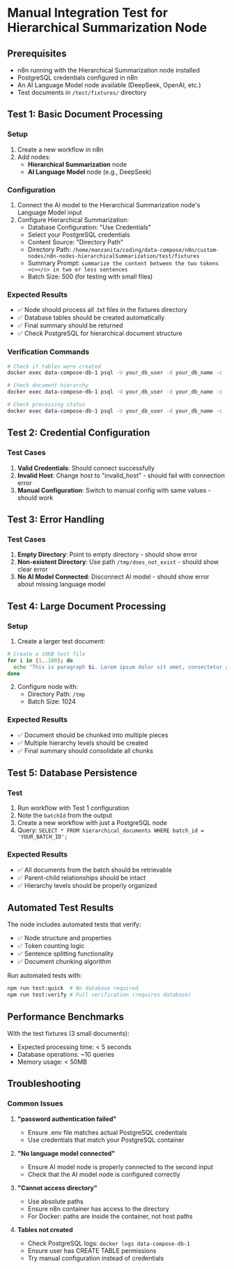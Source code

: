 # Manual Integration Test for Hierarchical Summarization Node

## Prerequisites
- n8n running with the Hierarchical Summarization node installed
- PostgreSQL credentials configured in n8n
- An AI Language Model node available (DeepSeek, OpenAI, etc.)
- Test documents in `/test/fixtures/` directory

## Test 1: Basic Document Processing

### Setup
1. Create a new workflow in n8n
2. Add nodes:
   - **Hierarchical Summarization** node
   - **AI Language Model** node (e.g., DeepSeek)

### Configuration
1. Connect the AI model to the Hierarchical Summarization node's Language Model input
2. Configure Hierarchical Summarization:
   - Database Configuration: "Use Credentials" 
   - Select your PostgreSQL credentials
   - Content Source: "Directory Path"
   - Directory Path: `/home/manzanita/coding/data-compose/n8n/custom-nodes/n8n-nodes-hierarchicalSummarization/test/fixtures`
   - Summary Prompt: `summarize the content between the two tokens <c></c> in two or less sentences`
   - Batch Size: 500 (for testing with small files)

### Expected Results
- ✅ Node should process all .txt files in the fixtures directory
- ✅ Database tables should be created automatically
- ✅ Final summary should be returned
- ✅ Check PostgreSQL for hierarchical document structure

### Verification Commands
```bash
# Check if tables were created
docker exec data-compose-db-1 psql -U your_db_user -d your_db_name -c '\dt'

# Check document hierarchy
docker exec data-compose-db-1 psql -U your_db_user -d your_db_name -c 'SELECT id, hierarchy_level, token_count, LEFT(content, 50) as content_preview, LEFT(summary, 50) as summary_preview FROM hierarchical_documents ORDER BY hierarchy_level, id;'

# Check processing status
docker exec data-compose-db-1 psql -U your_db_user -d your_db_name -c 'SELECT * FROM processing_status;'
```

## Test 2: Credential Configuration

### Test Cases
1. **Valid Credentials**: Should connect successfully
2. **Invalid Host**: Change host to "invalid_host" - should fail with connection error
3. **Manual Configuration**: Switch to manual config with same values - should work

## Test 3: Error Handling

### Test Cases
1. **Empty Directory**: Point to empty directory - should show error
2. **Non-existent Directory**: Use path `/tmp/does_not_exist` - should show clear error
3. **No AI Model Connected**: Disconnect AI model - should show error about missing language model

## Test 4: Large Document Processing

### Setup
1. Create a larger test document:
```bash
# Create a 10KB test file
for i in {1..100}; do
  echo "This is paragraph $i. Lorem ipsum dolor sit amet, consectetur adipiscing elit. Sed do eiusmod tempor incididunt ut labore et dolore magna aliqua." >> /tmp/large_test.txt
done
```

2. Configure node with:
   - Directory Path: `/tmp`
   - Batch Size: 1024

### Expected Results
- ✅ Document should be chunked into multiple pieces
- ✅ Multiple hierarchy levels should be created
- ✅ Final summary should consolidate all chunks

## Test 5: Database Persistence

### Test
1. Run workflow with Test 1 configuration
2. Note the `batchId` from the output
3. Create a new workflow with just a PostgreSQL node
4. Query: `SELECT * FROM hierarchical_documents WHERE batch_id = 'YOUR_BATCH_ID';`

### Expected Results
- ✅ All documents from the batch should be retrievable
- ✅ Parent-child relationships should be intact
- ✅ Hierarchy levels should be properly organized

## Automated Test Results

The node includes automated tests that verify:
- ✅ Node structure and properties
- ✅ Token counting logic
- ✅ Sentence splitting functionality
- ✅ Document chunking algorithm

Run automated tests with:
```bash
npm run test:quick  # No database required
npm run test:verify # Full verification (requires database)
```

## Performance Benchmarks

With the test fixtures (3 small documents):
- Expected processing time: < 5 seconds
- Database operations: ~10 queries
- Memory usage: < 50MB

## Troubleshooting

### Common Issues

1. **"password authentication failed"**
   - Ensure .env file matches actual PostgreSQL credentials
   - Use credentials that match your PostgreSQL container

2. **"No language model connected"**
   - Ensure AI model node is properly connected to the second input
   - Check that the AI model node is configured correctly

3. **"Cannot access directory"**
   - Use absolute paths
   - Ensure n8n container has access to the directory
   - For Docker: paths are inside the container, not host paths

4. **Tables not created**
   - Check PostgreSQL logs: `docker logs data-compose-db-1`
   - Ensure user has CREATE TABLE permissions
   - Try manual configuration instead of credentials